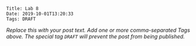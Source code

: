     Title: Lab 8
    Date: 2019-10-01T13:20:33
    Tags: DRAFT

_Replace this with your post text. Add one or more comma-separated
Tags above. The special tag `DRAFT` will prevent the post from being
published._

<!-- more -->

